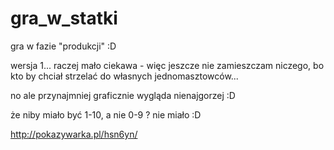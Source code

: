 gra_w_statki
============

gra w fazie "produkcji" :D

wersja 1... raczej mało ciekawa - więc jeszcze nie zamieszczam niczego,
bo kto by chciał strzelać do własnych jednomasztowców...

no ale przynajmniej graficznie wygląda nienajgorzej :D

że niby miało być 1-10, a nie 0-9 ? nie miało :D

http://pokazywarka.pl/hsn6yn/
